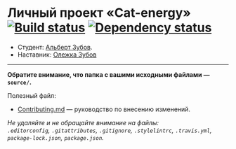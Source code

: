 # Личный проект «Cat-energy» [![Build status][travis-image]][travis-url] [![Dependency status][dependency-image]][dependency-url]

* Студент: [Альберт Зубов](https://htmlacademy.ru/profile/id915403).
* Наставник: [Олежка Зубов](https://htmlacademy.ru/profile/id42701)

---

**Обратите внимание, что папка с вашими исходными файлами — `source/`.**

Полезный файл:

- [Contributing.md](Contributing.md) — руководство по внесению изменений.

_Не удаляйте и не обращайте внимание на файлы:_<br>
_`.editorconfig`, `.gitattributes`, `.gitignore`, `.stylelintrc`, `.travis.yml`, `package-lock.json`, `package.json`._

[travis-image]: https://travis-ci.com/avocat00/mishka.svg?branch=master
[travis-url]: https://travis-ci.com/avocat00/mishka
[dependency-image]: https://david-dm.org/avocat00/mishka/dev-status.svg?style=flat-square
[dependency-url]: https://david-dm.org/avocat00/mishka?type=dev
